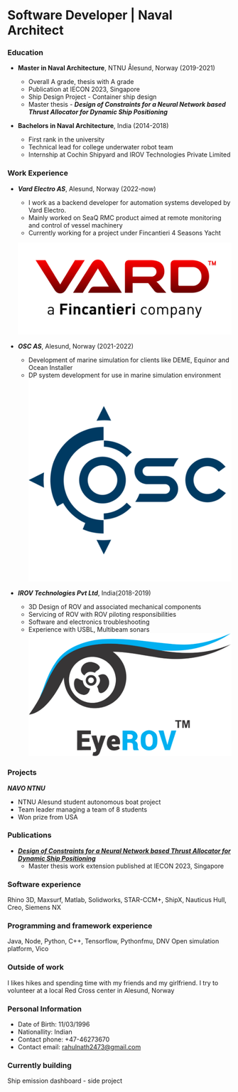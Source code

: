 # Software Developer | Naval Architect

### Education

- **Master in Naval Architecture**, NTNU Ålesund, Norway (2019-2021)

  - Overall A grade, thesis with A grade
  - Publication at IECON 2023, Singapore
  - Ship Design Project - Container ship design
  - Master thesis - **_Design of Constraints for a Neural Network based Thrust Allocator for Dynamic Ship Positioning_**

- **Bachelors in Naval Architecture**, India (2014-2018)
  - First rank in the university
  - Technical lead for college underwater robot team
  - Internship at Cochin Shipyard and IROV Technologies Private Limited

### Work Experience

- **_Vard Electro AS_**, Alesund, Norway (2022-now)

  - I work as a backend developer for automation systems developed by Vard Electro.
  - Mainly worked on SeaQ RMC product aimed at remote monitoring and control of vessel machinery
  - Currently working for a project under Fincantieri 4 Seasons Yacht

  ![VardElectro](/assets/images/vard.png)

- **_OSC AS_**, Alesund, Norway (2021-2022)

  - Development of marine simulation for clients like DEME, Equinor and Ocean Installer
  - DP system development for use in marine simulation environment
    ![OSC](/assets/images/osc.png)

- **_IROV Technologies Pvt Ltd_**, India(2018-2019)
  - 3D Design of ROV and associated mechanical components
  - Servicing of ROV with ROV piloting responsibilities
  - Software and electronics troubleshooting
  - Experience with USBL, Multibeam sonars
    ![OSC](/assets/images/irov.png)

### Projects

**_NAVO NTNU_**

- NTNU Alesund student autonomous boat project
- Team leader managing a team of 8 students
- Won prize from USA

### Publications

- [**_Design of Constraints for a Neural Network based Thrust Allocator for Dynamic Ship Positioning_**](https://ieeexplore.ieee.org/document/10312100)
  - Master thesis work extension published at IECON 2023, Singapore

### Software experience

Rhino 3D, Maxsurf, Matlab, Solidworks, STAR-CCM+, ShipX, Nauticus Hull, Creo, Siemens NX

### Programming and framework experience

Java, Node, Python, C++, Tensorflow, Pythonfmu, DNV Open simulation platform, Vico

### Outside of work

I likes hikes and spending time with my friends and my girlfriend. I try to volunteer at a local Red Cross center in Alesund, Norway

### Personal Information

- Date of Birth: 11/03/1996
- Nationallity: Indian
- Contact phone: +47-46273670
- Contact email: rahulnath2473@gmail.com

### Currently building

Ship emission dashboard - side project
